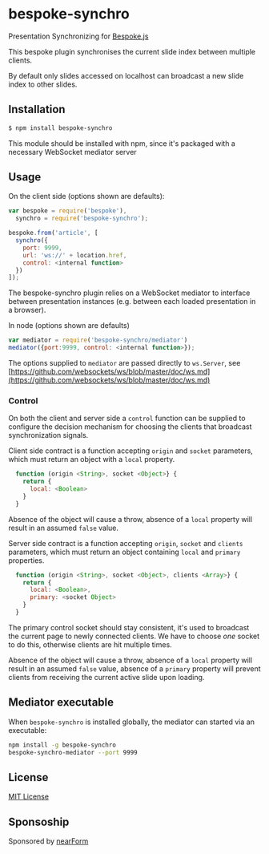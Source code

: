 # bespoke-synchro

Presentation Synchronizing for [Bespoke.js](https://github.com/markdalgleish/bespoke.js)

This bespoke plugin synchronises the current slide index
between multiple clients.

By default only slides accessed on localhost can broadcast 
a new slide index to other slides.

## Installation

```bash
$ npm install bespoke-synchro
```

This module should be installed with npm, 
since it's packaged with a necessary WebSocket mediator
server


## Usage

On the client side (options shown are defaults):

```javascript
var bespoke = require('bespoke'),
  synchro = require('bespoke-synchro');

bespoke.from('article', [
  synchro({
    port: 9999,
    url: 'ws://' + location.href,
    control: <internal function>
  })
]);
```

The bespoke-synchro plugin relies on a WebSocket mediator
to interface between presentation instances (e.g. between
each loaded presentation in a browser).

In node (options shown are defaults)

```javascript
var mediator = require('bespoke-synchro/mediator')
mediator({port:9999, control: <internal function>});
```

The options supplied to `mediator` are passed directly to
`ws.Server`, see
[https://github.com/websockets/ws/blob/master/doc/ws.md](https://github.com/websockets/ws/blob/master/doc/ws.md)

### Control

On both the client and server side a `control` function can
be supplied to configure the decision mechanism for choosing
the clients that broadcast synchronization signals.

Client side contract is a function accepting `origin` and `socket`
parameters, which must return an object with a `local` property.

```javascript
  function (origin <String>, socket <Object>} {
    return {
      local: <Boolean>
    }
  }
```

Absence of the object will cause a throw, absence of a `local`
property will result in an assumed `false` value. 

Server side contract is a function accepting `origin`, `socket`
and `clients` parameters, which must return an object containing
`local` and `primary` properties.

```javascript
  function (origin <String>, socket <Object>, clients <Array>} {
    return {
      local: <Boolean>,
      primary: <socket Object>
    }
  }
```

The primary control socket should stay consistent, it's used
to broadcast the current page to newly connected clients. We
have to choose *one* socket to do this, otherwise clients are
hit multiple times.

Absence of the object will cause a throw, absence of a `local`
property will result in an assumed `false` value, absence of
a `primary` property will prevent clients from receiving the
current active slide upon loading.


## Mediator executable

When `bespoke-synchro` is installed globally, the mediator
can started via an executable:

```sh
npm install -g bespoke-synchro
bespoke-synchro-mediator --port 9999
```


## License

[MIT License](http://en.wikipedia.org/wiki/MIT_License)

## Sponsoship

Sponsored by [nearForm](http://nearform.com)
